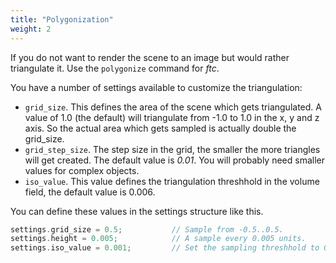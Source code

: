 ```yaml
---
title: "Polygonization"
weight: 2
---
```


If you do not want to render the scene to an image but would rather triangulate it. Use the ```polygonize``` command for *ftc*.

You have a number of settings available to customize the triangulation:

* ```grid_size```. This defines the area of the scene which gets triangulated. A value of 1.0 (the default) will triangulate from -1.0 to 1.0 in the x, y and z axis. So the actual area which gets sampled is actually double the grid_size.
* ```grid_step_size```. The step size in the grid, the smaller the more triangles will get created. The default value is *0.01*. You will probably need smaller values for complex objects.
*  ```iso_value```. This value defines the triangulation threshhold in the volume field, the default value is 0.006.

You can define these values in the settings structure like this.

```rust
settings.grid_size = 0.5;           // Sample from -0.5..0.5.
settings.height = 0.005;            // A sample every 0.005 units.
settings.iso_value = 0.001;         // Set the sampling threshhold to 0.001
```
